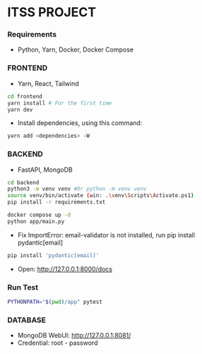 # ITSS PROJECT

### Requirements
- Python, Yarn, Docker, Docker Compose

### FRONTEND
- Yarn, React, Tailwind
```sh
cd frontend
yarn install # For the first time
yarn dev
```

- Install dependencies, using this command:
```sh
yarn add <dependencies> -W
```

### BACKEND
- FastAPI, MongoDB
```sh
cd backend
python3 -m venv venv #Or python -m venv venv
source venv/bin/activate (win: .\venv\Scripts\Activate.ps1)
pip install -r requirements.txt

docker compose up -d
python app/main.py
```
- Fix ImportError: email-validator is not installed, run pip install pydantic[email]
```sh
pip install 'pydantic[email]'
```

- Open: http://127.0.0.1:8000/docs

### Run Test
```sh
PYTHONPATH="$(pwd)/app" pytest
```

### DATABASE
- MongoDB WebUI: http://127.0.0.1:8081/
- Credential: root - password
